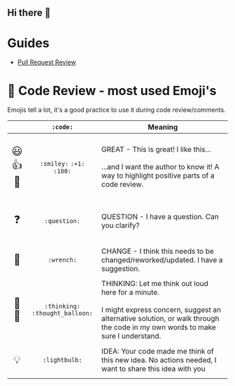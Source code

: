 ## Hi there 👋

# Guides
  - [Pull Request Review](../docs/pr/REVIEW.md)

# 📘 Code Review - most used Emoji's
Emojis tell a lot, it's a good practice to use it during code review/comments.

|                                       |             `:code:`             | Meaning                                                                                                                                                                                        |
|:-------------------------------------:|:--------------------------------:|------------------------------------------------------------------------------------------------------------------------------------------------------------------------------------------------|
| <p style="font-size:24px;">😃👍💯</p> |    `:smiley:` `:+1:` `:100:`     | GREAT - This is great! I like this... <br /><br /> ...and I want the author to know it! A way to highlight positive parts of a code review.                                                    |
|   <p style="font-size:24px;">❓</p>    |           `:question:`           | QUESTION - I have a question. Can you clarify?                                                                                                                                                 |
|   <p style="font-size:24px;">🔧</p>   |            `:wrench:`            | CHANGE - I think this needs to be changed/reworked/updated. I have a suggestion.                                                                                                               |
|  <p style="font-size:24px;">🤔💭</p>  | `:thinking:` `:thought_balloon:` | THINKING: Let me think out loud here for a minute. <br /><br /> I might express concern, suggest an alternative solution, or walk through the code in my own words to make sure I understand.  |
|   <p style="font-size:24px;">💡</p>   |          `:lightbulb:`           | IDEA: Your code made me think of this new idea. No actions needed, I want to share this idea with you                                                                                          |